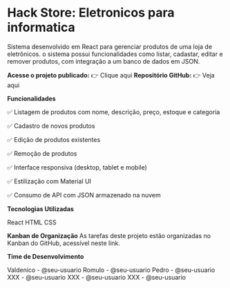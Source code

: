 # Hack Store: Eletronicos para informatica 
Sistema desenvolvido em React para gerenciar produtos de uma loja de eletrônicos. o sistema possui funcionalidades como listar, cadastar, editar e remover produtos, com integração a um banco de dados em JSON.

**Acesse o projeto publicado:** 👉 Clique aqui
**Repositório GitHub:** 👉 Veja aqui


**Funcionalidades**
 
✅ Listagem de produtos com nome, descrição, preço, estoque e categoria

✅ Cadastro de novos produtos

✅ Edição de produtos existentes

✅ Remoção de produtos

✅ Interface responsiva (desktop, tablet e mobile)

✅ Estilização com Material UI

✅ Consumo de API com JSON armazenado na nuvem

**Tecnologias Utilizadas**

React
HTML CSS

**Kanban de Organização**
As tarefas deste projeto estão organizadas no Kanban do GitHub, acessível neste link.

**Time de Desenvolvimento**

Valdenico - @seu-usuario
Romulo - @seu-usuario
Pedro - @seu-usuario
XXX - @seu-usuario
XXX - @seu-usuario
XXX - @seu-usuario
